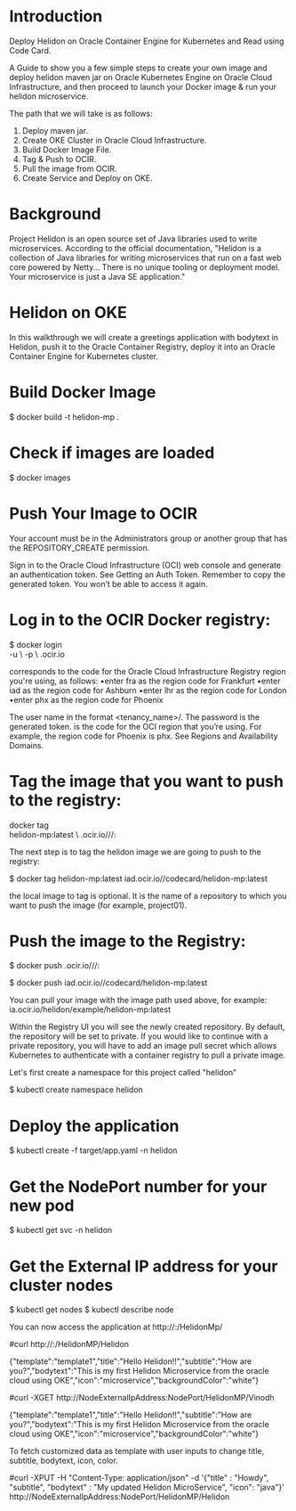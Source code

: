 # Introduction

Deploy Helidon on Oracle Container Engine for Kubernetes and Read using Code Card.

A Guide to show you a few simple steps to create your own image and deploy helidon maven jar on Oracle Kubernetes Engine on Oracle Cloud Infrastructure, and then proceed to launch your Docker image & run your helidon microservice. 

The path that we will take is as follows:

1. Deploy maven jar.
2. Create OKE Cluster in Oracle Cloud Infrastructure.
3. Build Docker Image File.
4. Tag & Push to OCIR.
5. Pull the image from OCIR.
6. Create Service and Deploy on OKE.

# Background
Project Helidon is an open source set of Java libraries used to write microservices. According to the official documentation, "Helidon is a collection of Java libraries for writing microservices that run on a fast web core powered by Netty... There is no unique tooling or deployment model. Your microservice is just a Java SE application."

# Helidon on OKE
In this walkthrough we will create a greetings application with bodytext in Helidon, push it to the Oracle Container Registry, deploy it into an Oracle Container Engine for Kubernetes cluster. 
 
# Build Docker Image
$ docker build -t helidon-mp .

# Check if images are loaded
$ docker images

# Push Your Image to OCIR
Your account must be in the Administrators group or another group that has the REPOSITORY_CREATE permission.

Sign in to the Oracle Cloud Infrastructure (OCI) web console and generate an authentication token. See Getting an Auth Token.
Remember to copy the generated token. You won’t be able to access it again.

# Log in to the OCIR Docker registry:
$ docker login \
       -u <username> \ 
       -p <password> \ 
       <region-code>.ocir.io 
	   

<region-code> corresponds to the code for the Oracle Cloud Infrastructure Registry region you're using, as follows:
	•enter fra as the region code for Frankfurt
	•enter iad as the region code for Ashburn
	•enter lhr as the region code for London
	•enter phx as the region code for Phoenix

The user name in the format <tenancy_name>/<username>.
The password is the generated token.
<region-code> is the code for the OCI region that you’re using. For example, the region code for Phoenix is phx. See Regions and Availability Domains.

# Tag the image that you want to push to the registry:
docker tag \
       helidon-mp:latest \ 
       <region-code>.ocir.io/<tenancy-name>/<repo-name>/<image-name>:<tag> 
	   
The next step is to tag the helidon image we are going to push to the registry:

$ docker tag helidon-mp:latest iad.ocir.io/<tenancy-name>/codecard/helidon-mp:latest

the local image to tag <repo-name> is optional. It is the name of a repository to which you want to push the image (for example, project01).

# Push the image to the Registry:

$ docker push <region-code>.ocir.io/<tenancy-name>/<repo-name>/<image-name>:<tag>

$ docker push iad.ocir.io/<tenancy-name>/codecard/helidon-mp:latest

You can pull your image with the image path used above, for example:  ia.ocir.io/helidon/example/helidon-mp:latest

Within the Registry UI you will see the newly created repository. By default, the repository will be set to private. If you would like to continue with a private repository, you will have to add an image pull secret which allows Kubernetes to authenticate with a container registry to pull a private image. 

Let's first create a namespace for this project called "helidon" 

$ kubectl create namespace helidon

# Deploy the application

$ kubectl create -f target/app.yaml -n helidon

# Get the NodePort number for your new pod

$ kubectl get svc -n helidon

# Get the External IP address for your cluster nodes

$ kubectl get nodes
$ kubectl describe node <NodeName>

You can now access the application at http://<NodeIpAddress>:<NodePort>/HelidonMp/<NAME>

#curl http://<NodeExternalIpAddress>:<NodePort>/HelidonMP/Helidon

{"template":"template1","title":"Hello Helidon!!","subtitle":"How are you?","bodytext":"This is my first Helidon Microservice from the oracle cloud using OKE","icon":"microservice","backgroundColor":"white"}

#curl -XGET http://NodeExternalIpAddress:NodePort/HelidonMP/Vinodh

{"template":"template1","title":"Hello Helidon!!","subtitle":"How are you?","bodytext":"This is my first Helidon Microservice from the oracle cloud using OKE","icon":"microservice","backgroundColor":"white"}

To fetch customized data as template with user inputs to change title, subtitle, bodytext, icon, color.

#curl -XPUT -H "Content-Type: application/json" -d '{"title" : "Howdy", "subtitle", "bodytext" : "My updated Helidon MicroService", "icon": "java"}' http://NodeExternalIpAddress:NodePort/HelidonMP/Helidon
